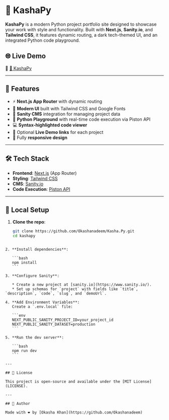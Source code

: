 # 🧠 KashaPy

**KashaPy** is a modern Python project portfolio site designed to showcase your work with style and functionality. Built with **Next.js**, **Sanity.io**, and **Tailwind CSS**, it features dynamic routing, a dark tech-themed UI, and an integrated Python code playground.

## 🌐 Live Demo

🔗 [🧠 KashaPy](https://kasha-py.vercel.app)

---

## 🚀 Features

- ⚡ **Next.js App Router** with dynamic routing
- 🎨 **Modern UI** built with Tailwind CSS and Google Fonts
- 🧩 **Sanity CMS** integration for managing project data
- 🧠 **Python Playground** with real-time code execution via Piston API
- 💻 **Syntax-highlighted code viewer**
- 🔗 Optional **Live Demo links** for each project
- 📱 Fully **responsive design**

---

## 🛠 Tech Stack

- **Frontend**: [Next.js](https://nextjs.org/) (App Router)
- **Styling**: [Tailwind CSS](https://tailwindcss.com/)
- **CMS**: [Sanity.io](https://www.sanity.io/)
- **Code Execution**: [Piston API](https://github.com/engineer-man/piston)

---

## 🔧 Local Setup

1. **Clone the repo**:
   ```bash
   git clone https://github.com/Okashanadeem/Kasha.Py.git
   cd kashapy
````

2. **Install dependencies**:

   ```bash
   npm install
   ```

3. **Configure Sanity**:

   * Create a new project at [sanity.io](https://www.sanity.io/).
   * Set up schemas for `project` with fields like `title`, `description`, `code`, `slug`, and `demoUrl`.

4. **Add Environment Variables**:
   Create a `.env.local` file:

   ```env
   NEXT_PUBLIC_SANITY_PROJECT_ID=your_project_id
   NEXT_PUBLIC_SANITY_DATASET=production
   ```

5. **Run the dev server**:

   ```bash
   npm run dev
   ```

---

## 📄 License

This project is open-source and available under the [MIT License](LICENSE).

---

## 🙌 Author

Made with ❤️ by [Okasha Khan](https://github.com/Okashanadeem)

